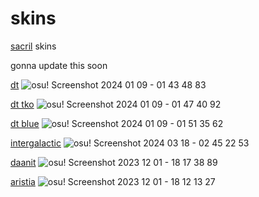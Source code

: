 # skins
[sacril](https://osu.ppy.sh/users/12563874) skins 

gonna update this soon

[dt](https://dthd.s-ul.eu/m1tYle0Q)
![osu! Screenshot 2024 01 09 - 01 43 48 83](https://github.com/sacril/skins/assets/141312980/af32773b-f19d-47f1-a2ed-11cb250021df)

[dt tko](https://dthd.s-ul.eu/vCfipDo5)
![osu! Screenshot 2024 01 09 - 01 47 40 92](https://github.com/sacril/skins/assets/141312980/bdc8f8a0-8629-4009-9b54-c84651e99efb)

[dt blue](https://dthd.s-ul.eu/LN1F56wr)
![osu! Screenshot 2024 01 09 - 01 51 35 62](https://github.com/sacril/skins/assets/141312980/aef58221-75e7-4a67-8e1c-0fa9681a4002)

[intergalactic](https://dthd.s-ul.eu/peY8IrWY)
![osu! Screenshot 2024 03 18 - 02 45 22 53](https://github.com/sacril/skins/assets/141312980/26890071-98e8-4d48-a2d5-86875dc3a642)

[daanit](https://drive.google.com/file/d/10IB5vSYetYHvvYV6AihB3lcPrq7DbJt-/view?usp=sharing)
![osu! Screenshot 2023 12 01 - 18 17 38 89](https://github.com/sacril/skins/assets/141312980/e9624abb-f548-4dba-b615-b6c7dd0ea95d)

[aristia](https://drive.google.com/file/d/1TYlzfsE9cLepBlFk05-v_rJiE5euYdCM/view?usp=sharing)
![osu! Screenshot 2023 12 01 - 18 12 13 27](https://github.com/sacril/skins/assets/141312980/fc711f00-f0ef-4f03-ab25-0ea5d804e1cb)
